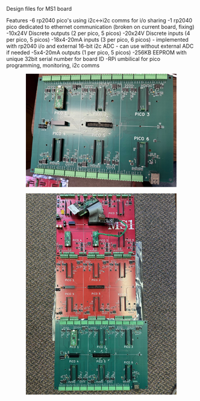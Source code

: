 Design files for MS1 board

Features
-6 rp2040 pico's using i2c<->i2c comms for i/o sharing
-1 rp2040 pico dedicated to ethernet communication (broken on current board, fixing)
-10x24V Discrete outputs (2 per pico, 5 picos)
-20x24V Discrete inputs (4 per pico, 5 picos)
-18x4-20mA inputs (3 per pico, 6 picos) - implemented with rp2040 i/o and external 16-bit i2c ADC - can use without external ADC if needed
-5x4-20mA outputs (1 per pico, 5 picos)
-256KB EEPROM with unique 32bit serial number for board ID
-RPi umbilical for pico programming, monitoring, i2c comms

<p align="center">
  <img src="https://github.com/mechanical-software-inc/MS1_board/blob/main/Images/block3.jpg?raw=true" width="400" title="block 3 image">
</p>


<p align="center">
  <img src="https://github.com/mechanical-software-inc/MS1_board/blob/main/Images/ms1_blocks1-3.jpg?raw=true" width="400" title="blocks 1,2,3 image">
</p>
